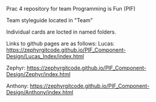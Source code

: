 Prac 4 repository for team Programming is Fun (PIF)

Team styleguide located in "Team"

Individual cards are locted in named folders.

Links to github pages are as follows:
Lucas: https://zephyrgitcode.github.io/PIF_Component-Design/Lucas_Index/index.html

Zephyr: https://zephyrgitcode.github.io/PIF_Component-Design/Zephyr/index.html

Anthony: https://zephyrgitcode.github.io/PIF_Component-Design/Anthony/index.html
